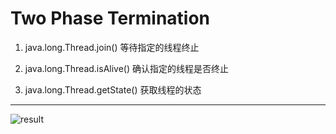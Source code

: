 # Two Phase Termination 
1. java.long.Thread.join()
等待指定的线程终止

2. java.long.Thread.isAlive()
确认指定的线程是否终止

3. java.long.Thread.getState()
获取线程的状态

---
![result](https://github.com/qiaw99/Self-Lerning/blob/master/Java/MultipleThreads_and_Sockets/Multi_Threads_Mode/10_Two_Phase_Termination/Interrupt.png)

